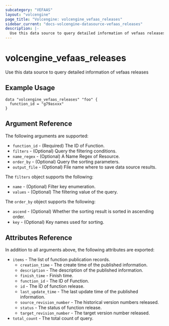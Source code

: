 ```yaml
---
subcategory: "VEFAAS"
layout: "volcengine"
page_title: "Volcengine: volcengine_vefaas_releases"
sidebar_current: "docs-volcengine-datasource-vefaas_releases"
description: |-
  Use this data source to query detailed information of vefaas releases
---
```

# volcengine_vefaas_releases
Use this data source to query detailed information of vefaas releases
## Example Usage
```hcl
data "volcengine_vefaas_releases" "foo" {
  function_id = "g79asxxx"
}
```
## Argument Reference
The following arguments are supported:
* `function_id` - (Required) The ID of Function.
* `filters` - (Optional) Query the filtering conditions.
* `name_regex` - (Optional) A Name Regex of Resource.
* `order_by` - (Optional) Query the sorting parameters.
* `output_file` - (Optional) File name where to save data source results.

The `filters` object supports the following:

* `name` - (Optional) Filter key enumeration.
* `values` - (Optional) The filtering value of the query.

The `order_by` object supports the following:

* `ascend` - (Optional) Whether the sorting result is sorted in ascending order.
* `key` - (Optional) Key names used for sorting.

## Attributes Reference
In addition to all arguments above, the following attributes are exported:
* `items` - The list of function publication records.
    * `creation_time` - The create time of the published information.
    * `description` - The description of the published information.
    * `finish_time` - Finish time.
    * `function_id` - The ID of Function.
    * `id` - The ID of function release.
    * `last_update_time` - The last update time of the published information.
    * `source_revision_number` - The historical version numbers released.
    * `status` - The status of function release.
    * `target_revision_number` - The target version number released.
* `total_count` - The total count of query.


